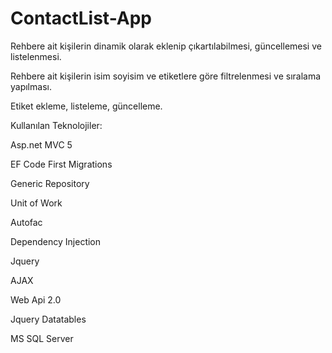 # ContactList-App

Rehbere ait kişilerin dinamik olarak eklenip çıkartılabilmesi, güncellemesi ve listelenmesi.

Rehbere ait kişilerin isim soyisim ve etiketlere göre filtrelenmesi ve sıralama yapılması.

Etiket ekleme, listeleme, güncelleme.

Kullanılan Teknolojiler: 

Asp.net MVC 5

EF Code First Migrations

Generic Repository

Unit of Work

Autofac

Dependency Injection

Jquery

AJAX

Web Api 2.0

Jquery Datatables

MS SQL Server
